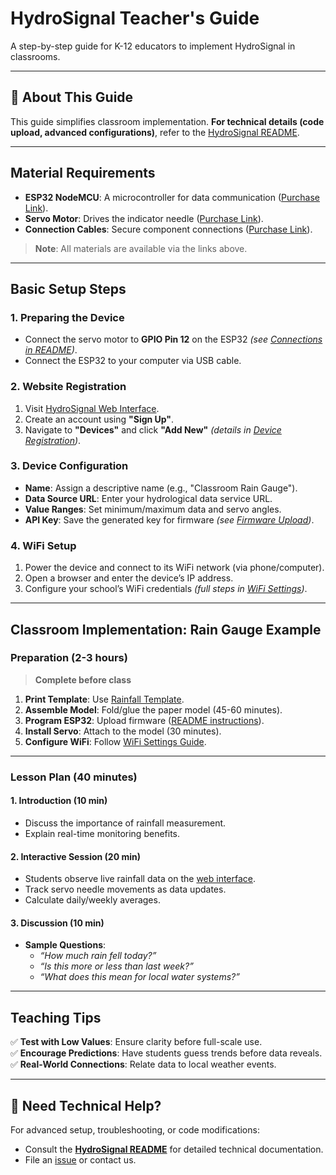 # HydroSignal Teacher's Guide  
A step-by-step guide for K-12 educators to implement HydroSignal in classrooms.  

---

## 📖 About This Guide  
This guide simplifies classroom implementation. **For technical details (code upload, advanced configurations)**, refer to the [HydroSignal README](../README.md).  

---

## Material Requirements  
- **ESP32 NodeMCU**: A microcontroller for data communication ([Purchase Link](https://www.adafruit.com/product/5310)).  
- **Servo Motor**: Drives the indicator needle ([Purchase Link](https://www.adafruit.com/product/169)).  
- **Connection Cables**: Secure component connections ([Purchase Link](https://www.adafruit.com/product/1953)).  

> **Note**: All materials are available via the links above.  

---

## Basic Setup Steps  

### 1. Preparing the Device  
- Connect the servo motor to **GPIO Pin 12** on the ESP32 *(see [Connections in README](../README.md#connections))*.  
- Connect the ESP32 to your computer via USB cable.  

### 2. Website Registration  
1. Visit [HydroSignal Web Interface](https://hydroinformatics.uiowa.edu/lab/hydrosignal/).  
2. Create an account using **"Sign Up"**.  
3. Navigate to **"Devices"** and click **"Add New"** *(details in [Device Registration](../README.md#device-registration))*.  

### 3. Device Configuration  
- **Name**: Assign a descriptive name (e.g., "Classroom Rain Gauge").  
- **Data Source URL**: Enter your hydrological data service URL.  
- **Value Ranges**: Set minimum/maximum data and servo angles.  
- **API Key**: Save the generated key for firmware *(see [Firmware Upload](../README.md#firmware-upload))*.  

### 4. WiFi Setup  
1. Power the device and connect to its WiFi network (via phone/computer).  
2. Open a browser and enter the device’s IP address.  
3. Configure your school’s WiFi credentials *(full steps in [WiFi Settings](../README.md#wifi-settings))*.  

---

## Classroom Implementation: Rain Gauge Example  

### Preparation (2-3 hours)  
> **Complete before class**  
1. **Print Template**: Use [Rainfall Template](./templates/pdf/box_rainfall.pdf).  
2. **Assemble Model**: Fold/glue the paper model (45-60 minutes).  
3. **Program ESP32**: Upload firmware ([README instructions](../README.md#firmware-upload)).  
4. **Install Servo**: Attach to the model (30 minutes).  
5. **Configure WiFi**: Follow [WiFi Settings Guide](../README.md#wifi-settings).  

---

### Lesson Plan (40 minutes)  

#### 1. Introduction (10 min)  
- Discuss the importance of rainfall measurement.  
- Explain real-time monitoring benefits.  

#### 2. Interactive Session (20 min)  
- Students observe live rainfall data on the [web interface](https://hydroinformatics.uiowa.edu/lab/hydrosignal/).  
- Track servo needle movements as data updates.  
- Calculate daily/weekly averages.  

#### 3. Discussion (10 min)  
- **Sample Questions**:  
  - *“How much rain fell today?”*  
  - *“Is this more or less than last week?”*  
  - *“What does this mean for local water systems?”*  

---

## Teaching Tips  
✅ **Test with Low Values**: Ensure clarity before full-scale use.  
✅ **Encourage Predictions**: Have students guess trends before data reveals.  
✅ **Real-World Connections**: Relate data to local weather events.  

---

## 🔧 Need Technical Help?  
For advanced setup, troubleshooting, or code modifications:  
- Consult the **[HydroSignal README](../README.md)** for detailed technical documentation.  
- File an [issue](https://github.com/uihilab/HydroSignal/issues) or contact us.  